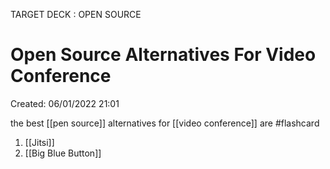 TARGET DECK : OPEN SOURCE 
# Open Source Alternatives For Video Conference 
Created: 06/01/2022 21:01 

the best [[pen source]] alternatives for [[video conference]] are #flashcard 

1. [[Jitsi]] 
2.  [[Big Blue Button]]
<!--ID: 1641517133988-->

